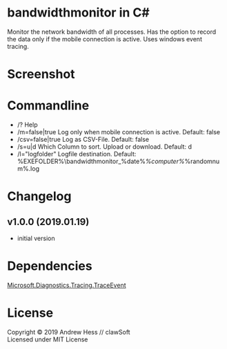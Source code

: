 # bandwidthmonitor in C#

Monitor the network bandwidth of all processes. Has the option to record the data only if the mobile connection is active. Uses windows event tracing.


# Screenshot


# Commandline

- /?                           Help
- /m=false|true                Log only when mobile connection is active. Default: false
- /csv=false|true              Log as CSV-File. Default: false
- /s=u|d                       Which Column to sort. Upload or download. Default: d
- /l="logfolder"               Logfile destination. Default: %EXEFOLDER%\bandwidthmonitor_%date%_%computer%_%randomnum%.log


# Changelog

## v1.0.0 (2019.01.19)

- initial version


# Dependencies
[Microsoft.Diagnostics.Tracing.TraceEvent](https://github.com/Microsoft/perfview)


# License
Copyright © 2019 Andrew Hess // clawSoft<br>
Licensed under MIT License
